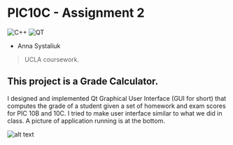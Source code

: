 # PIC10C - Assignment 2
![C++](https://img.shields.io/badge/C%2B%2B--green.svg)
![QT](https://img.shields.io/badge/QT--brightgreen.svg)

- Anna Systaliuk
> UCLA coursework.

## This project is a Grade Calculator.

I designed and implemented Qt Graphical User Interface (GUI for short) that computes the grade of a student given a set of homework and exam scores for PIC 10B and 10C. I tried to make user interface similar to what we did in class. A picture of application running is at the bottom.

![alt text](https://image.ibb.co/gttHNk/Screen_Shot_2017_06_13_at_9_29_38_AM.png)
